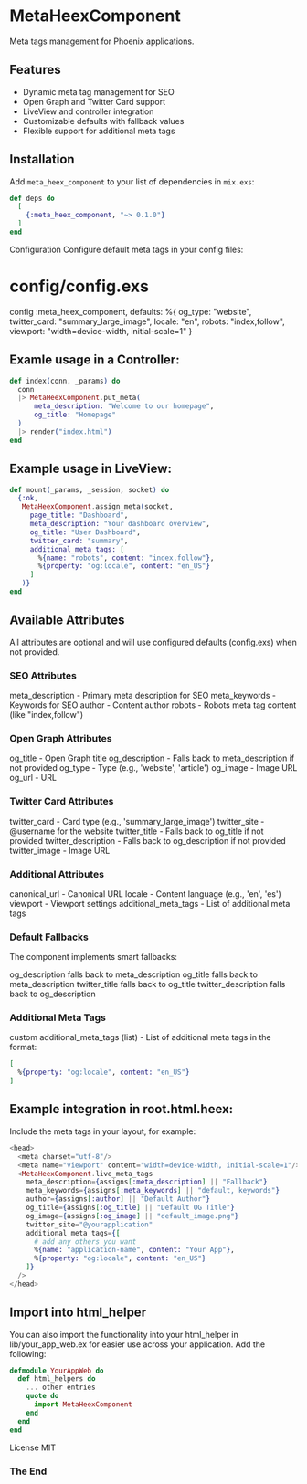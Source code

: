 # MetaHeexComponent

Meta tags management for Phoenix applications.

## Features

- Dynamic meta tag management for SEO
- Open Graph and Twitter Card support
- LiveView and controller integration
- Customizable defaults with fallback values
- Flexible support for additional meta tags

## Installation

Add `meta_heex_component` to your list of dependencies in `mix.exs`:


```elixir
def deps do
  [
    {:meta_heex_component, "~> 0.1.0"}
  ]
end
```


Configuration
Configure default meta tags in your config files:

# config/config.exs
config :meta_heex_component,
  defaults: %{
    og_type: "website",
    twitter_card: "summary_large_image",
    locale: "en",
    robots: "index,follow",
    viewport: "width=device-width, initial-scale=1"
  }

## Examle usage in a Controller:

```elixir
def index(conn, _params) do
  conn
  |> MetaHeexComponent.put_meta(
      meta_description: "Welcome to our homepage",
      og_title: "Homepage"
  )
  |> render("index.html")
end
```

## Example usage in LiveView:
```elixir
def mount(_params, _session, socket) do
  {:ok,
   MetaHeexComponent.assign_meta(socket,
     page_title: "Dashboard",
     meta_description: "Your dashboard overview",
     og_title: "User Dashboard",
     twitter_card: "summary",
     additional_meta_tags: [
       %{name: "robots", content: "index,follow"},
       %{property: "og:locale", content: "en_US"}
     ]
   )}
end
```

## Available Attributes
All attributes are optional and will use configured defaults (config.exs) when not provided.


### SEO Attributes
meta_description - Primary meta description for SEO
meta_keywords - Keywords for SEO
author - Content author
robots - Robots meta tag content (like "index,follow")

### Open Graph Attributes
og_title - Open Graph title
og_description - Falls back to meta_description if not provided
og_type - Type (e.g., 'website', 'article')
og_image - Image URL
og_url - URL

### Twitter Card Attributes
twitter_card - Card type (e.g., 'summary_large_image')
twitter_site - @username for the website
twitter_title - Falls back to og_title if not provided
twitter_description - Falls back to og_description if not provided
twitter_image - Image URL

### Additional Attributes
canonical_url - Canonical URL
locale - Content language (e.g., 'en', 'es')
viewport - Viewport settings
additional_meta_tags - List of additional meta tags

### Default Fallbacks
The component implements smart fallbacks:

og_description falls back to meta_description
og_title falls back to meta_description
twitter_title falls back to og_title
twitter_description falls back to og_description

### Additional Meta Tags
custom additional_meta_tags (list) - List of additional meta tags in the format:

  ```elixir
  [
    %{property: "og:locale", content: "en_US"}
  ]
  ```

## Example integration in root.html.heex:

Include the meta tags in your layout, for example:

```elixir
<head>
  <meta charset="utf-8"/>
  <meta name="viewport" content="width=device-width, initial-scale=1"/>
  <MetaHeexComponent.live_meta_tags
    meta_description={assigns[:meta_description] || "Fallback"}
    meta_keywords={assigns[:meta_keywords] || "default, keywords"}
    author={assigns[:author] || "Default Author"}
    og_title={assigns[:og_title] || "Default OG Title"}
    og_image={assigns[:og_image] || "default_image.png"}
    twitter_site="@yourapplication"
    additional_meta_tags={[
      # add any others you want
      %{name: "application-name", content: "Your App"},
      %{property: "og:locale", content: "en_US"}
    ]}
  />
</head>
```
## Import into html_helper

You can also import the functionality into your html_helper in lib/your_app_web.ex for easier use across your application. Add the following:

```elixir
defmodule YourAppWeb do
  def html_helpers do
    ... other entries
    quote do
      import MetaHeexComponent
    end
  end
end
```



License
MIT


### The End
